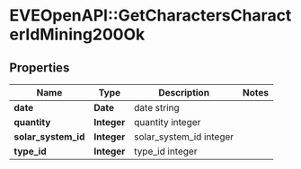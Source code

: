 # EVEOpenAPI::GetCharactersCharacterIdMining200Ok

## Properties
Name | Type | Description | Notes
------------ | ------------- | ------------- | -------------
**date** | **Date** | date string | 
**quantity** | **Integer** | quantity integer | 
**solar_system_id** | **Integer** | solar_system_id integer | 
**type_id** | **Integer** | type_id integer | 


